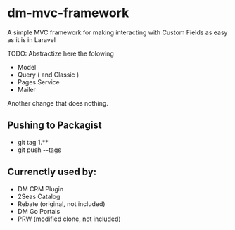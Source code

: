 # dm-mvc-framework
A simple MVC framework for making interacting with Custom Fields as easy as it is in Laravel


TODO: Abstractize here the folowing

- Model
- Query ( and Classic )
- Pages Service
- Mailer

Another change that does nothing.




## Pushing to Packagist
- git tag 1.**
- git push --tags



## Currenctly used by:
- DM CRM Plugin
- 2Seas Catalog
- Rebate (original, not included)
- DM Go Portals
- PRW (modified clone, not included)
